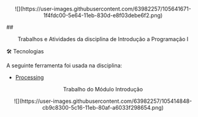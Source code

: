 <p align="center">![](https://user-images.githubusercontent.com/63982257/105641671-1f4fdc00-5e64-11eb-830d-e8f03debe6f2.png)</p>
## <p align="center">Trabalhos e Atividades da disciplina de Introdução a Programação I</p>

🛠 Tecnologias

A seguinte ferramenta foi usada na disciplina:

- [Processing](https://processing.org/)


<p align="center">Trabalho do Módulo Introdução</p>

<p align="center">![](https://user-images.githubusercontent.com/63982257/105414848-cb9c8300-5c16-11eb-80af-a6033f298654.png)</p>
